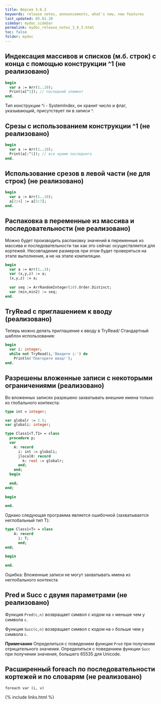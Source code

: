 ```yaml
---
title: Версия 3.6.3
keywords: release notes, announcements, what's new, new features
last_updated: 05.01.20
sidebar: mydoc_sidebar
permalink: mydoc_release_notes_3_6_3.html
toс: false
folder: mydoc
---
```

## Индексация массивов и списков (м.б. строк) с конца с помощью конструкции ^1 (не реализовано)
```pascal
begin
  var a := Arr(1..10);
  Print(a[^1]); // последний элемент
end.
```

Тип конструкции ^i - SystemIndex, он хранит число и флаг, указывающий, присутствует ли в записи ^.

## Срезы с использованием конструкции ^1 (не реализовано)
```pascal
begin
  var a := Arr(1..10);
  Print(a[:^1]); // все кроме последнего
end.
```

## Использование срезов в левой части (не для строк) (не реализовано)
```pascal
begin
  var a := Arr(1..10);
  a[2:4] := a[5:7];
end.
```

## Распаковка в переменные из массива и последовательности (не реализовано)

Можно будет производить распаковку значений в переменные из массива и последовательности так как это сейчас осуществляется для кортежей. Несовпадение размеров при этом будет проверяться на этапе выполнения, а не на этапе компиляции.

```pascal
begin
  var a := Arr(1..3);
  var (x,y,z) := a;
  (x,y,z) := a;
  
  var seq := ArrRandomInteger(10).Order.Distinct;
  var (min,min2) := seq;
end.
```

## TryRead с приглашением к вводу (реализовано)

Теперь можно делать приглашение к вводу в TryRead/ Стандартный шаблон использования: 

```pascal
begin
  var i: integer;
  while not TryRead(i,'Введите i:') do
    Println('Повторите ввод!');
end.
```

## Разрешены вложенные записи с некоторыми ограничениями (реализовано)

Во вложенных записях разрешено захватывать внешние имена только из глобального контекста:
```pascal
type int = integer;

var globalr := 2.5;
var globali: integer;

type Class1<T,T1> = class
  procedure p;
  var
    A: record
      i: int := globali;
      jlocal0: record
        k: real := globalr;
      end;
    end;
  begin
    
  end;  
end;  
  
begin
  
end.
```
Однако следующая программа является ошибочной (захватывается неглобальный тип T):
```pascal
type Class1<T> = class
    A: record
      i: T;
      end;
end;  
  
begin
  
end.
```
Ошибка: Вложенные записи не могут захватывать имена из неглобального контекста


## Pred и Succ с двумя параметрами (не реализовано)

Функция `Pred(c,n)` возвращает символ с кодом на `n` меньше чем у символа `c`.

Функция `Succ(c,n)` возвращает символ с кодом на `n` больше чем у символа `c`.

**Примечание** Определиться с поведением функции `Pred` при получении отрицательного значения. Определиться с поведением функции `Succ` при получении значения, большего 65535 для Unicode.

## Расширенный foreach по последовательности кортежей и по словарям (не реализовано)
```
foreach var (i, v)
```

{% include links.html %}
